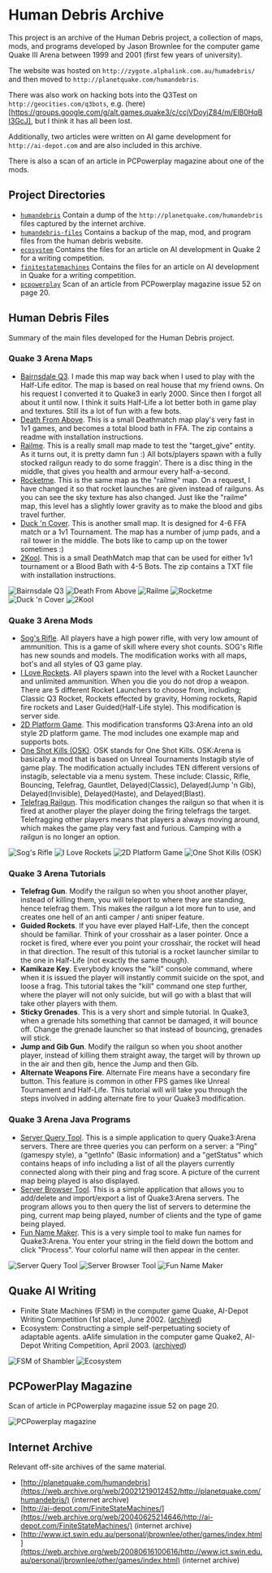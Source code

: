 # Human Debris Archive

This project is an archive of the Human Debris project, a collection of maps, mods, and programs developed by Jason Brownlee for the computer game Quake III Arena between 1999 and 2001 (first few years of university).

The website was hosted on `http://zygote.alphalink.com.au/humadebris/` and then moved to `http://planetquake.com/humandebris`.

There was also work on hacking bots into the Q3Test on `http://geocities.com/q3bots`, e.g. (here)[https://groups.google.com/g/alt.games.quake3/c/ccjVDoyjZ84/m/ElB0HqBI3GcJ], but I think it has all been lost.

Additionally, two articles were written on AI game development for `http://ai-depot.com` and are also included in this archive.

There is also a scan of an article in PCPowerplay magazine about one of the mods.

## Project Directories

* [`humandebris`](humandebris/) Contain a dump of the `http://planetquake.com/humandebris` files captured by the internet archive.
* [`humandebris-files`](humandebris-files/) Contains a backup of the map, mod, and program files from the human debris website.
* [`ecosystem`](ecosystem/) Contains the files for an article on AI development in Quake 2 for a writing competition.
* [`finitestatemachines`](finitestatemachines/) Contains the files for an article on AI development in Quake for a writing competition.
* [`pcpowerplay`](pcpowerplay/) Scan of an article from PCPowerplay magazine issue 52 on page 20.

## Human Debris Files

Summary of the main files developed for the Human Debris project.

### Quake 3 Arena Maps

* [Bairnsdale Q3](humandebris-files/maps/bdaleq3.zip). I made this map way back when I used to play with the Half-Life editor. The map is based on real house that my friend owns. On his request I converted it to Quake3 in early 2000. Since then I forgot all about it until now. I think it suits Half-Life a lot better both in game play and textures. Still its a lot of fun with a few bots.
* [Death From Above](humandebris-files/maps/dfa.zip). This is a small Deathmatch map play's very fast in 1v1 games, and becomes a total blood bath in FFA. The zip contains a readme with installation instructions.
* [Railme](humandebris-files/maps/railme.zip). This is a really small map made to test the "target_give" entity. As it turns out, it is pretty damn fun :) All bots/players spawn with a fully stocked railgun ready to do some fraggin'. There is a disc thing in the middle, that gives you health and armour every half-a-second.
* [Rocketme](humandebris-files/maps/rocketme.zip). This is the same map as the "railme" map. On a request, I have changed it so that rocket launches are given instead of railguns. As you can see the sky texture has also changed. Just like the "railme" map, this level has a slightly lower gravity as to make the blood and gibs travel further.
* [Duck 'n Cover](humandebris-files/maps/dnc.zip). This is another small map. It is designed for 4-6 FFA match or a 1v1 Tournament. The map has a number of jump pads, and a rail tower in the middle. The bots like to camp up on the tower sometimes :)
* [2Kool](humandebris-files/maps/2kool.zip). This is a small DeathMatch map that can be used for either 1v1 tournament or a Blood Bath with 4-5 Bots. The zip contains a TXT file with installation instructions.

![Bairnsdale Q3](humandebris-files/maps/bdaleq3.jpg)
![Death From Above](humandebris-files/maps/dfa1.jpg)
![Railme](humandebris-files/maps/railme02.jpg)
![Rocketme](humandebris-files/maps/rocketme01.jpg)
![Duck 'n Cover](humandebris-files/maps/dnc02.jpg)
![2Kool](humandebris-files/maps/2kool1.jpg)

### Quake 3 Arena Mods

* [Sog's Rifle](humandebris-files/mods/sog1.1.zip). All players have a high power rifle, with very low amount of ammunition. This is a game of skill where every shot counts. SOG's Rifle has new sounds and models. The modification works with all maps, bot's and all styles of Q3 game play.
* [I Love Rockets](humandebris-files/mods/I-Love-Rockets1.1.zip). All players spawn into the level with a Rocket Launcher and unlimited ammunition. When you die you do not drop a weapon. There are 5 different Rocket Launchers to choose from, including; Classic Q3 Rocket, Rockets effected by gravity, Homing rockets, Rapid fire rockets and Laser Guided(Half-Life style). This modification is server side.
* [2D Platform Game](humandebris-files/mods/q3pg1.0.zip). This modification transforms Q3:Arena into an old style 2D platform game. The mod includes one example map and supports bots.
* [One Shot Kills (OSK)](humandebris-files/mods/osk1.1.zip). OSK stands for One Shot Kills. OSK:Arena is basically a mod that is based on Unreal Tournaments Instagib style of game play. The modification actually includes TEN different versions of instagib, selectable via a menu system. These include: Classic, Rifle, Bouncing, Telefrag, Gauntlet, Delayed(Classic), Delayed(Jump 'n Gib), Delayed(Invisible), Delayed(Haste), and Delayed(Blast).
* [Telefrag Railgun](humandebris-files/mods/telefrag.zip). This modification changes the railgun so that when it is fired at another player the player doing the firing telefrags the target. Telefragging other players means that players a always moving around, which makes the game play very fast and furious. Camping with a railgun is no longer an option.

![Sog's Rifle](humandebris-files/mods/sog.gif)
![I Love Rockets](humandebris-files/mods/iloverockets.gif)
![2D Platform Game](humandebris-files/mods/platform.gif)
![One Shot Kills (OSK)](humandebris-files/mods/osk.gif)

### Quake 3 Arena Tutorials

* **Telefrag Gun**. Modify the railgun so when you shoot another player, instead of killing them, you will teleport to where they are standing, hence telefrag them. This makes the railgun a lot more fun to use, and creates one hell of an anti camper / anti sniper feature.
* **Guided Rockets**. If you have ever played Half-Life, then the concept should be familiar. Think of your crosshair as a laser pointer. Once a rocket is fired, where ever you point your crosshair, the rocket will head in that direction. The result of this tutorial is a rocket launcher similar to the one in Half-Life (not exactly the same though).
* **Kamikaze Key**. Everybody knows the "kill" console command, where when it is issued the player will instantly commit suicide on the spot, and loose a frag. This tutorial takes the "kill" command one step further, where the player will not only suicide, but will go with a blast that will take other players with them.
* **Sticky Grenades**. This is a very short and simple tutorial. In Quake3, when a grenade hits something that cannot be damaged, it will bounce off. Change the grenade launcher so that instead of bouncing, grenades will stick.
* **Jump and Gib Gun**. Modify the railgun so when you shoot another player, instead of killing them straight away, the target will by thrown up in the air and then gib, hence the Jump and then Gib.
* **Alternate Weapons Fire**. Alternate Fire means have a secondary fire button. This feature is common in other FPS games like Unreal Tournament and Half-Life. This tutorial will will take you through the steps involved in adding alternate fire to your Quake3 modification.

### Quake 3 Arena Java Programs

* [Server Query Tool](humandebris-files/software/ServerQueryTool.zip). This is a simple application to query Quake3:Arena servers. There are three queries you can perform on a server: a "Ping" (gamespy style), a "getInfo" (Basic information) and a "getStatus" which contains heaps of info including a list of all the players currently connected along with their ping and frag score. A picture of the current map being played is also displayed.
* [Server Browser Tool](humandebris-files/software/ServerBrowserTool.zip). This is a simple application that allows you to add/delete and import/export a list of Quake3:Arena servers. The program allows you to then query the list of servers to determine the ping, current map being played, number of clients and the type of game being played.
* [Fun Name Maker](humandebris-files/software/FunName.zip). This is a very simple tool to make fun names for Quake3:Arena. You enter your string in the field down the bottom and click "Process". Your colorful name will then appear in the center.

![Server Query Tool](humandebris-files/software/ServerQuery.gif)
![Server Browser Tool](humandebris-files/software/ServerBrowser.gif)
![Fun Name Maker](humandebris-files/software/FunName.gif)

## Quake AI Writing

* Finite State Machines (FSM) in the computer game Quake, AI-Depot Writing Competition (1st place), June 2002. ([archived](https://web.archive.org/web/20040625214646/http://ai-depot.com/FiniteStateMachines/))
* Ecosystem: Constructing a simple self-perpetuating society of adaptable agents. aAlife simulation in the computer game Quake2, AI-Depot Writing Competition, April 2003. ([archived](https://web.archive.org/web/20080624004102/http://www.ict.swin.edu.au/personal/jbrownlee/other/ecosystem/index.html))

![FSM of Shambler](finitestatemachines/FSM5.png)
![Ecosystem](ecosystem/image009.jpg)

## PCPowerPlay Magazine

Scan of article in PCPowerplay magazine issue 52 on page 20.

![PCPowerplay magazine](pcpowerplay/magazinearticle.gif)

## Internet Archive

Relevant off-site archives of the same material.

* [http://planetquake.com/humandebris](https://web.archive.org/web/20021219012452/http://planetquake.com/humandebris/) (internet archive)
* [http://ai-depot.com/FiniteStateMachines/](https://web.archive.org/web/20040625214646/http://ai-depot.com/FiniteStateMachines/) (internet archive)
* [http://www.ict.swin.edu.au/personal/jbrownlee/other/games/index.html](https://web.archive.org/web/20080616100616/http://www.ict.swin.edu.au/personal/jbrownlee/other/games/index.html) (internet archive)
